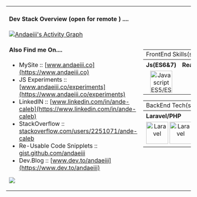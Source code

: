 
<table border="0">
 <tr>
  <td>
   
 
#### Dev Stack Overview (open for remote ) ....  

<p align="left">
  <a href="https://github-readme-stats.vercel.app/api/top-langs/?username=andaeiii&theme=dark&langs_count=6&layout=compact"><img alt="Andaeiii's Activity Graph" src="https://github-readme-stats.vercel.app/api/top-langs/?username=andaeiii&theme=dark&langs_count=4&layout=compact&show_icons=true&custom_title=React(NextJs)%20Focused+%2F+Typescript" /></a>
 </p>
 
 #### Also Find me On....  

 - MySite :: [www.andaeiii.co](https://www.andaeiii.co) 
 - JS Experiments :: [www.andaeiii.co/experiments](https://www.andaeiii.co/experiments) 
 - LinkedIN :: [www.linkedin.com/in/ande-caleb](https://www.linkedin.com/in/ande-caleb) 
 - StackOverflow :: [stackoverflow.com/users/2251071/ande-caleb](https://www.stackoverflow.com/users/2251071/ande-caleb) 
 - Re-Usable Code Snipplets :: [gist.github.com/andaeiii](https://gist.github.com/andaeiii)
 - Dev.Blog :: [www.dev.to/andaeiii](https://www.dev.to/andaeiii)


![](https://komarev.com/ghpvc/?username=andaeiii&style=flat-square&color=000000&label=Profile+VIEWS)

   
  </td>
  
  <td>
   
   
   <table border="0">
    
  <tr>
    <td colspan="4" align="left">
     FrontEnd Skills(s)/
   </td>
    </tr>
    
  <tr>
    <th align="left">Js(ES6&7)</th>
    <th align="left">React/NextJs++</th>
    <th align="left">GSAP/ThreeJS</th>
  </tr>
  <tr>
    <td align="center">
      <img src="https://www.vectorlogo.zone/logos/javascript/javascript-vertical.svg" alt="Javascript ES5/ES6"  height="60">
    </td>
    <td align="center">
      <img src="https://www.vectorlogo.zone/logos/reactjs/reactjs-icon.svg" alt="React/Angular++"  height="60">
    </td>      
    <td align="center">
      <img src="https://s3-us-west-2.amazonaws.com/s.cdpn.io/16327/logo.gif" alt="ThreeJS/GSAP/CreateJS" height="60"/>
    </td>
   </tr> 
</table>
   
   
   
   
   <table border="0">
    
  <tr>
    <td colspan="2" align="left">
     BackEnd Tech(s)
   </td>
    </tr>
    
  <tr>
    <th align="left">Laravel/PHP</th>
   <th align="left">NestJS +Express</th>
<!--    <th align="left">Flask</th> -->
  </tr>
  <tr>
    <td align="center">
      <img src="https://upload.wikimedia.org/wikipedia/commons/thumb/9/9a/Laravel.svg/1200px-Laravel.svg.png" alt="Laravel"  height="60">
     <img src="https://www.vectorlogo.zone/logos/php/php-ar21.svg" alt="Laravel"  height="60">
    </td>   
    <td align="center">
     <img src="https://www.vectorlogo.zone/logos/nestjs/nestjs-icon.svg" alt="NestJS +ExpressJS" height="60"/>
<!--     
<img src="https://www.vectorlogo.zone/logos/nestjs/nestjs-icon.svg" alt="NestJS/ExpressJS" height="60"/>


</td>   
    <td align="center">
      <img src="https://www.vectorlogo.zone/logos/pocoo_flask/pocoo_flask-icon.svg" alt="Python/Flask" height="60"/>
    </td> -->
   </tr> 
</table>
   
   
  </td>
 </tr>
 </table>
 


